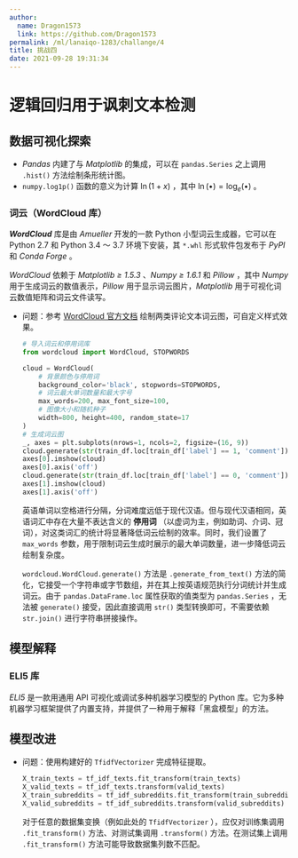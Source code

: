 ```yaml
---
author:
  name: Dragon1573
  link: https://github.com/Dragon1573
permalink: /ml/lanaiqo-1283/challange/4
title: 挑战四
date: 2021-09-28 19:31:34
---
```


# 逻辑回归用于讽刺文本检测

## 数据可视化探索

- *Pandas* 内建了与 *Matplotlib* 的集成，可以在 `pandas.Series` 之上调用 `.hist()` 方法绘制条形统计图。
- `numpy.log1p()` 函数的意义为计算 $\ln{(1+x)}$ ，其中 $\ln{(\bullet)}=\log_e{(\bullet)}$ 。

### 词云（WordCloud 库）

***WordCloud*** 库是由 *Amueller* 开发的一款 Python 小型词云生成器，它可以在 Python 2.7 和 Python 3.4 ～ 3.7 环境下安装，其 `*.whl` 形式软件包发布于 *PyPI* 和 *Conda Forge* 。

*WordCloud* 依赖于 *Matplotlib ≥ 1.5.3* 、*Numpy ≥ 1.6.1* 和 *Pillow* ，其中 *Numpy* 用于生成词云的数值表示，*Pillow* 用于显示词云图片，*Matplotlib* 用于可视化词云数值矩阵和词云文件读写。

- 问题：参考 [WordCloud 官方文档](https://github.com/amueller/word_cloud/blob/master/examples/simple.py) 绘制两类评论文本词云图，可自定义样式效果。

  ```python
  # 导入词云和停用词库
  from wordcloud import WordCloud, STOPWORDS

  cloud = WordCloud(
      # 背景颜色与停用词
      background_color='black', stopwords=STOPWORDS,
      # 词云最大单词数量和最大字号
      max_words=200, max_font_size=100,
      # 图像大小和随机种子
      width=800, height=400, random_state=17
  )
  # 生成词云图
  _, axes = plt.subplots(nrows=1, ncols=2, figsize=(16, 9))
  cloud.generate(str(train_df.loc[train_df['label'] == 1, 'comment']))
  axes[0].imshow(cloud)
  axes[0].axis('off')
  cloud.generate(str(train_df.loc[train_df['label'] == 0, 'comment']))
  axes[1].imshow(cloud)
  axes[1].axis('off')
  ```

  英语单词以空格进行分隔，分词难度远低于现代汉语。但与现代汉语相同，英语词汇中存在大量不表达含义的 **停用词** （以虚词为主，例如助词、介词、冠词），对这类词汇的统计将显著降低词云绘制的效率。同时，我们设置了 `max_words` 参数，用于限制词云生成时展示的最大单词数量，进一步降低词云绘制复杂度。

  `wordcloud.WordCloud.generate()` 方法是 `.generate_from_text()` 方法的简化，它接受一个字符串或字节数组，并在其上按英语规范执行分词统计并生成词云。由于 `pandas.DataFrame.loc` 属性获取的值类型为 `pandas.Series` ，无法被 `generate()` 接受，因此直接调用 `str()` 类型转换即可，不需要依赖 `str.join()` 进行字符串拼接操作。

## 模型解释

### ELI5 库

*ELI5* 是一款用通用 API 可视化或调试多种机器学习模型的 Python 库。它为多种机器学习框架提供了内置支持，并提供了一种用于解释「黑盒模型」的方法。

## 模型改进

- 问题：使用构建好的 `TfidfVectorizer` 完成特征提取。

  ```python
  X_train_texts = tf_idf_texts.fit_transform(train_texts)
  X_valid_texts = tf_idf_texts.transform(valid_texts)
  X_train_subreddits = tf_idf_subreddits.fit_transform(train_subreddits)
  X_valid_subreddits = tf_idf_subreddits.transform(valid_subreddits)
  ```

  对于任意的数据集变换（例如此处的 `TfidfVectorizer` ），应仅对训练集调用 `.fit_transform()` 方法、对测试集调用 `.transform()` 方法。在测试集上调用 `.fit_transform()` 方法可能导致数据集列数不匹配。
